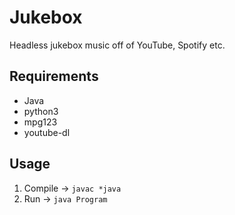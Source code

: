 # Jukebox
Headless jukebox music off of YouTube, Spotify etc.


## Requirements
- Java
- python3
- mpg123
- youtube-dl

## Usage
1. Compile -> `javac *java`
1. Run -> `java Program`
